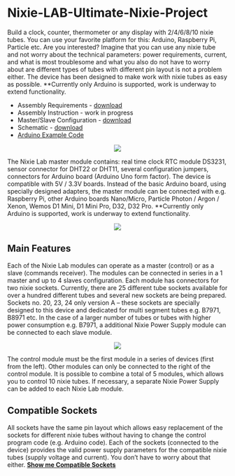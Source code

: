 # Nixie-LAB-Ultimate-Nixie-Project

Build a clock, counter, thermometer or any display with 2/4/6/8/10 nixie tubes.
You can use your favorite platform for this: Arduino, Raspberry Pi, Particle etc. Are you interested?
Imagine that you can use any nixie tube and not worry about the technical parameters: power requirements, current, and what is most troublesome and what you also do not have to worry about are different types of tubes with different pin layout is not a problem either. The device has been designed to make work with nixie tubes as easy as possible.
**Currently only Arduino is supported, work is underway to extend functionality.

* Assembly Requirements - <a href="https://github.com/marcinsaj/Nixie-LAB-Ultimate-Nixie-Project/raw/master/datasheet/Nixie-Lab-Assembly-Requirements.pdf">download</a>
* Assembly Instruction - work in progress
* Master/Slave Configuration - <a href="https://github.com/marcinsaj/Nixie-LAB-Ultimate-Nixie-Project/raw/master/datasheet/Nixie-Lab-Master-Slave-Jumper-Settings.pdf">download</a>
* Schematic - <a href="https://github.com/marcinsaj/Nixie-LAB-Ultimate-Nixie-Project/raw/master/datasheet/Nixie-Lab-Schematic.pdf">download</a>
* <a href="https://github.com/marcinsaj/Nixie-LAB-Ultimate-Nixie-Project/tree/master/examples/Arduino">Arduino Example Code</a>

<p align="center"><img src="https://github.com/marcinsaj/Nixie-LAB-Ultimate-Nixie-Project/blob/master/extras/nixie-lab-project-cover.jpg"></p>

The Nixie Lab master module contains: real time clock RTC module DS3231, sensor connector for DHT22 or DHT11, several configuration jumpers, connectors for Arduino board (Arduino Uno form factor). The device is compatible with  5V / 3.3V boards. Instead of the basic Arduino board, using specially designed adapters, the master module can be connected with e.g. Raspberry Pi, other Arduino boards Nano/Micro, Particle Photon / Argon / Xenon, Wemos D1 Mini, D1 Mini Pro, D32, D32 Pro. **Currently only Arduino is supported, work is underway to extend functionality.

<p align="center"><img src="https://github.com/marcinsaj/Nixie-LAB-Ultimate-Nixie-Project/blob/master/extras/nixie-lab-diagram.jpg"></p>

## Main Features
Each of the Nixie Lab modules can operate as a master (control) or as a slave (commands receiver). The modules can be connected in series in a 1 master and up to 4 slaves configuration. Each module has connectors for two nixie sockets. Currently, there are 25 different tube sockets available for over a hundred different tubes and several new sockets are being prepared. Sockets no. 20, 23, 24 only version A – these sockets are specially designed to this device and dedicated for multi segment tubes e.g. B7971, B8971 etc. In the case of a larger number of tubes or tubes with higher power consumption e.g. B7971, a additional Nixie Power Supply module can be connected to each slave module.

<p align="center"><img src="https://github.com/marcinsaj/Nixie-LAB-Ultimate-Nixie-Project/blob/master/extras/nixie-lab-master-slave.png"></p>

The control module must be the first module in a series of devices (first from the left). Other modules can only be connected to the right of the control module. It is possible to combine a total of 5 modules, which allows you to control 10 nixie tubes. If necessary, a separate Nixie Power Supply can be added to each Nixie Lab module.

## Compatible Sockets
All sockets have the same pin layout which allows easy replacement of the sockets for different nixie tubes without having to change the control program code (e.g. Arduino code). Each of the sockets (connected to the device) provides the valid power supply parameters for the compatible nixie tubes (supply voltage and current). You don’t have to worry about that either.
**<a href="https://github.com/marcinsaj/Nixie-Tube-Sockets">Show me Compatible Sockets</a>**

